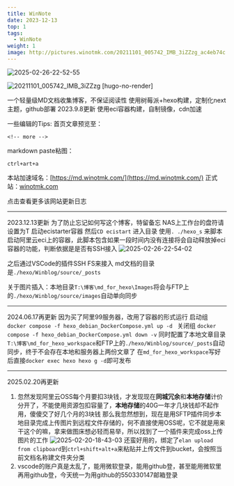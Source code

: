 ```yaml
---
title: WinNote
date: 2023-12-13
top: 1
tags:
  - WinNote
weight: 1
image: http://pictures.winotmk.com/20211101_005742_IMB_3iZZzg_ac4eb74c.gif
---
```

<!--![](images/catcat.png)-->
![2025-02-26-22-52-55](http://pictures.winotmk.com/catcat_5d2b2bde.png)

![20211101_005742_IMB_3iZZzg [hugo-no-render]](http://pictures.winotmk.com/20211101_005742_IMB_3iZZzg_ac4eb74c.gif)
<!--{% asset_img 20211101_005742_IMB_3iZZzg.gif 800 %}-->

一个轻量级MD文档收集博客，不保证阅读性
使用树莓派+hexo构建，定制化next主题，github部署
2023.9.8更新
使用eci容器构建，自制镜像，cdn加速

一些编辑的Tips:
首页文章预览至：
```
<!-- more -->
```

markdown paste粘图：
```
ctrl+art+a
```
本站加速域名：[https://md.winotmk.com/](https://md.winotmk.com/)
正式站：[winotmk.com](https://www.winotmk.com)

点击查看更多该网站更新日志
<!-- more -->
***
2023.12.13更新
为了防止忘记如何写这个博客，特留备忘
NAS上工作台的盘符请设置为T
启动ecistarter容器
然后`CD ecistart` 进入目录
使用`. ./hexo_s` 来脚本启动阿里云eci上的容器，此脚本包含如果一段时间内没有连接将会自动释放掉eci容器的功能，判断依据是是否有SSH接入
![2025-02-26-22-54-02](http://pictures.winotmk.com/WinNote/2025-02-26-22-54-02_c17f1445.png)

之后通过VSCode的插件SSH FS来接入
md文档的目录是`./hexo/Winblog/source/_posts`

关于图片插入：本地目录`T:\博客\md_for_hexo\Images`将会与FTP上的`./hexo/Winblog/source/images`自动单向同步

***
2024.06.17再更新
因为买了阿里99服务器，改用了容器的形式运行
启动组
`docker compose -f hexo_debian_DockerCompose.yml up -d ` 
关闭组
`docker compose -f hexo_debian_DockerCompose.yml down -v`
同时配置了本地文章目录`T:\博客\md_for_hexo_workspace`和FTP上的`./hexo/Winblog/source/_posts`自动同步，终于不会存在本地和服务器上两份文章了
在`md_for_hexo_workspace`写好后直接`docker exec hexo hexo g -d`即可发布
***
2025.02.20再更新
1. 忽然发现阿里云OSS每个月要扣3块钱，才发现现在**同城冗余**和**本地存储**计价分开了，不能使用资源包扣容量了，**本地存储**的40G一年才几块钱却不起作用，傻傻交了好几个月的3块钱
那么我忽然想到，现在是用SFTP插件同步本地目录完成上传图片到远程文件存储的，何不直接使用OSS呢，它不就是用来干这个的嘛，拿来做图床想必轻而易举，所以找到了一个插件来完成oss上传图片的工作
![2025-02-20-18-43-03](http://pictures.winotmk.com/WinNote/2025-02-20-18-43-03_f587624d.png)
还蛮好用的，绑定了`elan upload from clipboard`到`ctrl+shift+alt+a`来粘贴并上传文件到bucket，会按照当前文档名称建文件夹分类
1. vscode的账户真是太乱了，能用微软登录，能用github登，甚至能用微软里再用github登，今天统一为用github的550330147邮箱登录